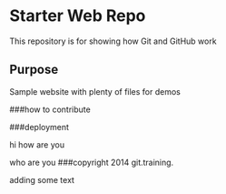 



# Starter Web Repo

This repository is for showing how Git and GitHub work

## Purpose

Sample website with plenty of files for demos

###how to contribute

###deployment

hi how are you

who are you
###copyright
2014 git.training.

adding some text